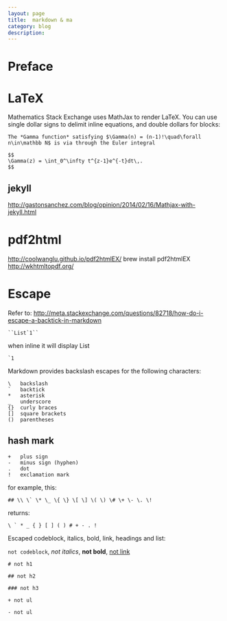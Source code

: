 ```yaml
---
layout: page
title:	markdown & ma
category: blog
description:
---
```

# Preface

# LaTeX
Mathematics Stack Exchange uses MathJax to render LaTeX. You can use single dollar signs to delimit inline equations, and double dollars for blocks:

	The *Gamma function* satisfying $\Gamma(n) = (n-1)!\quad\forall
	n\in\mathbb N$ is via through the Euler integral

	$$
	\Gamma(z) = \int_0^\infty t^{z-1}e^{-t}dt\,.
	$$

## jekyll
http://gastonsanchez.com/blog/opinion/2014/02/16/Mathjax-with-jekyll.html

# pdf2html
http://coolwanglu.github.io/pdf2htmlEX/
	brew install pdf2htmlEX
http://wkhtmltopdf.org/

# Escape
Refer to:
http://meta.stackexchange.com/questions/82718/how-do-i-escape-a-backtick-in-markdown

    ``List`1``

when inline it will display List

	`1

Markdown provides backslash escapes for the following characters:

    \   backslash
    `   backtick
    *   asterisk
    _   underscore
    {}  curly braces
    []  square brackets
    ()  parentheses

##   hash mark

    +   plus sign
    -   minus sign (hyphen)
    .   dot
    !   exclamation mark

for example, this:

    ## \\ \` \* \_ \{ \} \[ \] \( \) \# \+ \- \. \!

returns:

    \ ` * _ { } [ ] ( ) # + - . !

Escaped codeblock, italics, bold, link, headings and list:

`not codeblock`, *not italics*, **not bold**, [not link](http://www.google.com)

    # not h1

    ## not h2

    ### not h3

    + not ul

    - not ul
